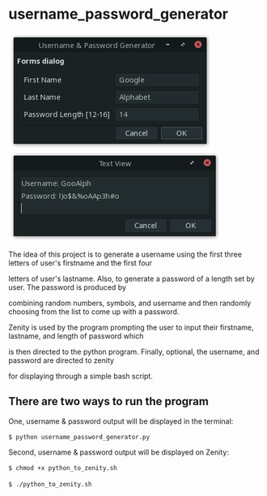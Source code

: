 # username_password_generator

![usr_pswd_gen](https://github.com/naa-7/username_password_generator/blob/main/usr_pswd_gen.png)
![result](https://github.com/naa-7/username_password_generator/blob/main/result.png)


The idea of this project is to generate a username using the first three letters of user's firstname and the first four 

letters of user's lastname. Also, to generate a password of a length set by user. The password is produced by 

combining random numbers, symbols, and username and then randomly choosing from the list to come up with a password.

Zenity is used by the program prompting the user to input their firstname, lastname, and length of password which

is then directed to the python program. Finally, optional, the username, and password are directed to zenity

for displaying through a simple bash script.


## There are two ways to run the program

 One, username & password output will be displayed in the terminal:

    $ python username_password_generator.py


Second, username & password output will be displayed on Zenity:
   
    $ chmod +x python_to_zenity.sh

    $ ./python_to_zenity.sh

